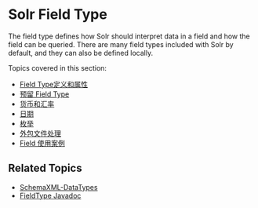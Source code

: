 # Solr Field Type
The field type defines how Solr should interpret data in a field and how the field can be queried. There are many
field types included with Solr by default, and they can also be defined locally.

Topics covered in this section:

* [Field Type定义和属性](../schema/definition.md)
* [预留 Field Type](../schema/included.md)
* [货币和汇率](../schema/currency.md)
* [日期](../schema/date.md)
* [枚举](../schema/enum.md)
* [外包文件处理](../schema/external.md)
* [Field 使用案例](../schema/usecase.md)

## Related Topics

* [SchemaXML-DataTypes](http://wiki.apache.org/solr/SchemaXml#Data_Types)
* [FieldType Javadoc](http://lucene.apache.org/solr/5_0_0/solr-core/org/apache/solr/schema/FieldType.html)


